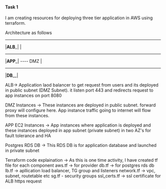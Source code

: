 #### Task 1

I am creating resources for deploying three tier application in AWS using terraform.

Architecture as follows
 ____________
|____ALB_____|
      |
 ____________
|____APP_____| ---- DMZ
      |
 ____________
|____DB______|      

ALB-> Application laod balancer to get request from users and its deployed in public subnet (DMZ Subnet). it listen port 443 and redirects request to app instances on port 8080

DMZ Instances ->  These instances are deployed in public subnet. forward proxy will configure here. App instance traffic going to internet will flow from these instances.

APP EC2 Instances -> App instances where application is deployed and these instances deployed in app subnet (private subnet) in two AZ's for fault tolerance and HA

Postgres RDS DB -> This RDS DB is for application database and launched in private subnet

Terraform code explaination ->
As this is one time activity, I have created tf file for each component 
aws.tf -> for provider 
db.tf -> for postgres rds db
lb.tf -> apllication load balancer, TG group and listeners
network.tf -> vpc, subnet, routetable etc
sg.tf - security groups
ssl_certs.tf -> ssl certificate for ALB https request


